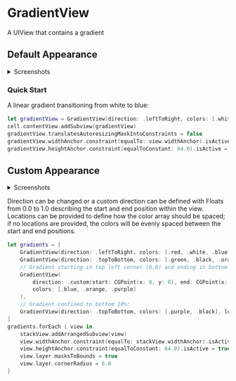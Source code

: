 # GradientView

A UIView that contains a gradient

## Default Appearance

<details>
<summary>Screenshots</summary>

<img src="GradioentSimple.png" width="200">

</details>

### Quick Start

A linear gradient transitioning from white to blue:
```swift
let gradientView = GradientView(direction: .leftToRight, colors: [.white, .blue])
cell.contentView.addSubview(gradientView)
gradientView.translatesAutoresizingMaskIntoConstraints = false
gradientView.widthAnchor.constraint(equalTo: view.widthAnchor).isActive = true
gradientView.heightAnchor.constraint(equalToConstant: 64.0).isActive = true

```

## Custom Appearance

<details>
<summary>Screenshots</summary>

<img src="GradientCustom.png" width="200">

</details>

Direction can be changed or a custom direction can be defined with Floats from 0.0 to 1.0 describing the start and end position within the view. Locations can be provided to define how the color array should be spaced; if no locations are provided, the colors will be evenly spaced between the start and end positions.

```swift
let gradients = [
    GradientView(direction: .leftToRight, colors: [.red, .white, .blue]),
    GradientView(direction: .topToBottom, colors: [.green, .black, .orange]),
    // Gradient starting in top left corner (0,0) and ending in bottom right corner (1,1):
    GradientView(
        direction: .custom(start: CGPoint(x: 0, y: 0), end: CGPoint(x: 1, y: 1)),
        colors: [.blue, .orange, .purple]
    ),
    // Gradient confined to bottom 10%:
    GradientView(direction: .topToBottom, colors: [.purple, .black], locations: [0.9, 1.0]),
]
gradients.forEach { view in
    stackView.addArrangedSubview(view)
    view.widthAnchor.constraint(equalTo: stackView.widthAnchor).isActive = true
    view.heightAnchor.constraint(equalToConstant: 64.0).isActive = true
    view.layer.masksToBounds = true
    view.layer.cornerRadius = 6.0
}
```
